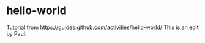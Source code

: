 # hello-world
Tutorial from https://guides.github.com/activities/hello-world/
This is an edit by Paul.
